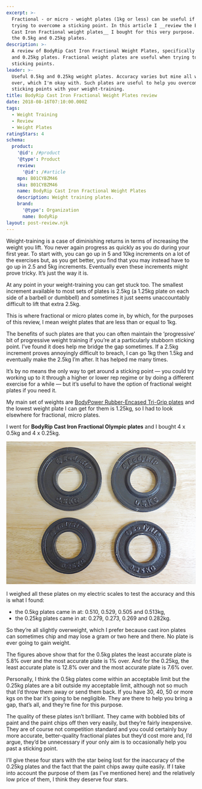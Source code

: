 ```yaml
---
excerpt: >-
  Fractional - or micro - weight plates (1kg or less) can be useful if you're
  trying to overcome a sticking point. In this article I __review the BodyRip
  Cast Iron Fractional weight plates__ I bought for this very purpose. I have
  the 0.5kg and 0.25kg plates.
description: >-
  A review of BodyRip Cast Iron Fractional Weight Plates, specifically the 0.5kg
  and 0.25kg plates. Fractional weight plates are useful when trying to overcome
  sticking points.
leader: >-
  Useful 0.5kg and 0.25kg weight plates. Accuracy varies but mine all weigh
  over, which I'm okay with. Such plates are useful to help you overcome
  sticking points with your weight-training.
title: BodyRip Cast Iron Fractional Weight Plates review
date: 2018-08-16T07:10:00.000Z
tags:
  - Weight Training
  - Review
  - Weight Plates
ratingStars: 4
schema:
  product:
    '@id': /#product
    '@type': Product
    review:
      '@id': /#article
    mpn: B01CYBZM46
    sku: B01CYBZM46
    name: BodyRip Cast Iron Fractional Weight Plates
    description: Weight training plates.
    brand:
      '@type': Organization
      name: BodyRip
layout: post-review.njk
---
```

 

Weight-training is a case of diminishing returns in terms of increasing the weight you lift. You never again progress as quickly as you do during your first year. To start with, you can go up in 5 and 10kg increments on a lot of the exercises but, as you get better, you find that you may instead have to go up in 2.5 and 5kg increments. Eventually even these increments might prove tricky. It’s just the way it is.

At any point in your weight-training you can get stuck too. The smallest increment available to most sets of plates is 2.5kg (a 1.25kg plate on each side of a barbell or dumbbell) and sometimes it just seems unaccountably difficult to lift that extra 2.5kg.

This is where fractional or micro plates come in, by which, for the purposes of this review, I mean weight plates that are less than or equal to 1kg.

The benefits of such plates are that you can often maintain the ‘progressive’ bit of progressive weight training if you’re at a particularly stubborn sticking point. I’ve found it does help me bridge the gap sometimes. If a 2.5kg increment proves annoyingly difficult to breach, I can go 1kg then 1.5kg and eventually make the 2.5kg I’m after. It has helped me many times.

It’s by no means the only way to get around a sticking point — you could try working up to it through a higher or lower rep regime or by doing a different exercise for a while — but it’s useful to have the option of fractional weight plates if you need it.

My main set of weights are [BodyPower Rubber-Encased Tri-Grip plates](/bodypower-rubber-encased-tri-grip-olympic-weight-plates-review) and the lowest weight plate I can get for them is 1.25kg, so I had to look elsewhere for fractional, micro plates.

I went for **BodyRip Cast Iron Fractional Olympic plates** and I bought 4 x 0.5kg and 4 x 0.25kg.

![BodyRip Cast Iron Fractional Weight Plates](/assets/images/posts/2018/08/2018-08-16-bodyrip-micro-plates.jpg "caption=BodyRip Cast Iron Fractional Weight Plates|title=BodyRip Cast Iron Fractional Weight Plates|@itemprop=image")

I weighed all these plates on my electric scales to test the accuracy and this is what I found:

* the 0.5kg plates came in at: 0.510, 0.529, 0.505 and 0.513kg,
* the 0.25kg plates came in at: 0.279, 0.273, 0.269 and 0.282kg.

So they’re all slightly overweight, which I prefer because cast iron plates can sometimes chip and may lose a gram or two here and there. No plate is ever going to gain weight.

The figures above show that for the 0.5kg plates the least accurate plate is 5.8% over and the most accurate plate is 1% over. And for the 0.25kg, the least accurate plate is 12.8% over and the most accurate plate is 7.6% over.

Personally, I think the 0.5kg plates come within an acceptable limit but the 0.25kg plates are a bit outside my acceptable limit, although not so much that I’d throw them away or send them back. If you have 30, 40, 50 or more kgs on the bar it’s going to be negligible. They are there to help you bring a gap, that’s all, and they’re fine for this purpose. 

The quality of these plates isn’t brilliant. They came with bobbled bits of paint and the paint chips off then very easily, but they’re fairly inexpensive. They are of course not competition standard and you could certainly buy more accurate, better-quality fractional plates but they’d cost more and, I’d argue, they’d be unnecessary if your only aim is to occasionally help you past a sticking point.

I’ll give these four stars with the star being lost for the inaccuracy of the 0.25kg plates and the fact that the paint chips away quite easily. If I take into account the purpose of them (as I’ve mentioned here) and the relatively low price of them, I think they deserve four stars.

 


